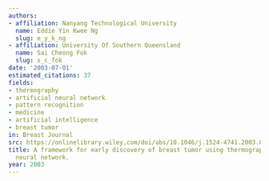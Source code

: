 ```yaml
---
authors:
- affiliation: Nanyang Technological University
  name: Eddie Yin Kwee Ng
  slug: e_y_k_ng
- affiliation: University Of Southern Queensland
  name: Sai Cheong Fok
  slug: s_c_fok
date: '2003-07-01'
estimated_citations: 37
fields:
- thermography
- artificial neural network
- pattern recognition
- medicine
- artificial intelligence
- breast tumor
in: Breast Journal
src: https://onlinelibrary.wiley.com/doi/abs/10.1046/j.1524-4741.2003.09425.x
title: A framework for early discovery of breast tumor using thermography with artificial
  neural network.
year: 2003
---
```

